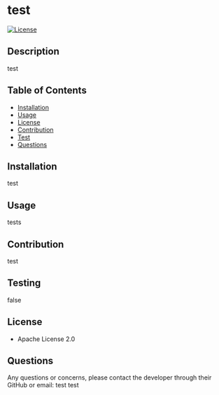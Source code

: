 
  # test
  
  [![License](https://img.shields.io/badge/License-Apache%202.0-blue.svg)](https://opensource.org/licenses/Apache-2.0)
  

  ## Description
  test
  
## Table of Contents
  - [Installation](#installation)
  - [Usage](#usage)
  - [License](#license)
  - [Contribution](#contribution)
  - [Test](#test)
  - [Questions](#questions)
    

  ## Installation
  test

  ## Usage
  tests

  ## Contribution
  test

  ## Testing
  false

  
  ## License
  - Apache License 2.0
  

  ## Questions
  Any questions or concerns, please contact the developer through their GitHub or email:
  test
  test
  